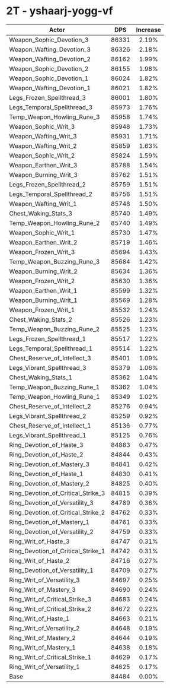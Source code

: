 # 2T - yshaarj-yogg-vf
| Actor | DPS | Increase |
|---|:---:|:---:|
|Weapon_Sophic_Devotion_3|86331|2.19%|
|Weapon_Wafting_Devotion_3|86326|2.18%|
|Weapon_Wafting_Devotion_2|86162|1.99%|
|Weapon_Sophic_Devotion_2|86155|1.98%|
|Weapon_Sophic_Devotion_1|86024|1.82%|
|Weapon_Wafting_Devotion_1|86021|1.82%|
|Legs_Frozen_Spellthread_3|86001|1.80%|
|Legs_Temporal_Spellthread_3|85973|1.76%|
|Temp_Weapon_Howling_Rune_3|85958|1.74%|
|Weapon_Sophic_Writ_3|85948|1.73%|
|Weapon_Wafting_Writ_3|85931|1.71%|
|Weapon_Wafting_Writ_2|85859|1.63%|
|Weapon_Sophic_Writ_2|85824|1.59%|
|Weapon_Earthen_Writ_3|85788|1.54%|
|Weapon_Burning_Writ_3|85762|1.51%|
|Legs_Frozen_Spellthread_2|85759|1.51%|
|Legs_Temporal_Spellthread_2|85756|1.51%|
|Weapon_Wafting_Writ_1|85748|1.50%|
|Chest_Waking_Stats_3|85740|1.49%|
|Temp_Weapon_Howling_Rune_2|85740|1.49%|
|Weapon_Sophic_Writ_1|85730|1.47%|
|Weapon_Earthen_Writ_2|85719|1.46%|
|Weapon_Frozen_Writ_3|85694|1.43%|
|Temp_Weapon_Buzzing_Rune_3|85684|1.42%|
|Weapon_Burning_Writ_2|85634|1.36%|
|Weapon_Frozen_Writ_2|85630|1.36%|
|Weapon_Earthen_Writ_1|85599|1.32%|
|Weapon_Burning_Writ_1|85569|1.28%|
|Weapon_Frozen_Writ_1|85532|1.24%|
|Chest_Waking_Stats_2|85526|1.23%|
|Temp_Weapon_Buzzing_Rune_2|85525|1.23%|
|Legs_Frozen_Spellthread_1|85517|1.22%|
|Legs_Temporal_Spellthread_1|85514|1.22%|
|Chest_Reserve_of_Intellect_3|85401|1.09%|
|Legs_Vibrant_Spellthread_3|85379|1.06%|
|Chest_Waking_Stats_1|85362|1.04%|
|Temp_Weapon_Buzzing_Rune_1|85362|1.04%|
|Temp_Weapon_Howling_Rune_1|85349|1.02%|
|Chest_Reserve_of_Intellect_2|85276|0.94%|
|Legs_Vibrant_Spellthread_2|85259|0.92%|
|Chest_Reserve_of_Intellect_1|85136|0.77%|
|Legs_Vibrant_Spellthread_1|85125|0.76%|
|Ring_Devotion_of_Haste_3|84883|0.47%|
|Ring_Devotion_of_Haste_2|84844|0.43%|
|Ring_Devotion_of_Mastery_3|84841|0.42%|
|Ring_Devotion_of_Haste_1|84830|0.41%|
|Ring_Devotion_of_Mastery_2|84825|0.40%|
|Ring_Devotion_of_Critical_Strike_3|84815|0.39%|
|Ring_Devotion_of_Versatility_3|84789|0.36%|
|Ring_Devotion_of_Critical_Strike_2|84762|0.33%|
|Ring_Devotion_of_Mastery_1|84761|0.33%|
|Ring_Devotion_of_Versatility_2|84759|0.33%|
|Ring_Writ_of_Haste_3|84747|0.31%|
|Ring_Devotion_of_Critical_Strike_1|84742|0.31%|
|Ring_Writ_of_Haste_2|84716|0.27%|
|Ring_Devotion_of_Versatility_1|84709|0.27%|
|Ring_Writ_of_Versatility_3|84697|0.25%|
|Ring_Writ_of_Mastery_3|84690|0.24%|
|Ring_Writ_of_Critical_Strike_3|84683|0.24%|
|Ring_Writ_of_Critical_Strike_2|84672|0.22%|
|Ring_Writ_of_Haste_1|84663|0.21%|
|Ring_Writ_of_Versatility_2|84648|0.19%|
|Ring_Writ_of_Mastery_2|84644|0.19%|
|Ring_Writ_of_Mastery_1|84638|0.18%|
|Ring_Writ_of_Critical_Strike_1|84629|0.17%|
|Ring_Writ_of_Versatility_1|84625|0.17%|
|Base|84484|0.00%|
